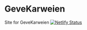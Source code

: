# GeveKarweien
Site for GeveKarweien
[![Netlify Status](https://api.netlify.com/api/v1/badges/40bdac82-51d7-479b-acac-1c2e81207f94/deploy-status)](https://app.netlify.com/sites/romantic-bardeen-3f0682/deploys)
